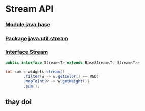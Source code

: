 # Stream API

### [Module java.base]()

### [Package java.util.stream]()

### [Interface Stream<T>]()

```java
public interface Stream<T> extends BaseStream<T, Stream<T>>
```

```java
int sum = widgets.stream()
        .filter(w -> w.getColor() == RED)
        .mapToInt(w -> w.getWeight())
        .sum();
```

## thay doi